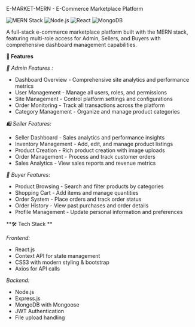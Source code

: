 E-MARKET-MERN - E-Commerce Marketplace Platform


![MERN Stack](https://img.shields.io/badge/MERN-Full%2520Stack-green)
![Node.js](https://img.shields.io/badge/Node.js-18%252B-brightgreen)
![React](https://img.shields.io/badge/React-18-blue)
![MongoDB](https://img.shields.io/badge/MongoDB-Database-green)


A full-stack e-commerce marketplace platform built with the MERN stack, featuring multi-role access for Admin, Sellers, and Buyers with comprehensive dashboard management capabilities.


**🚀 Features**

*👑 Admin Features :*

- Dashboard Overview - Comprehensive site analytics and performance metrics
- User Management - Manage all users, roles, and permissions
- Site Management - Control platform settings and configurations
- Order Monitoring - Track all transactions across the platform
- Category Management - Organize and manage product categories

*🛍️ Seller Features:*

- Seller Dashboard - Sales analytics and performance insights
- Inventory Management - Add, edit, and manage product listings
- Product Creation - Rich product creation with image uploads
- Order Management - Process and track customer orders
- Sales Analytics - View sales reports and revenue metrics

*👤 Buyer Features:*

- Product Browsing - Search and filter products by categories
- Shopping Cart - Add items and manage quantities
- Order System - Place orders and track order status
- Order History - View past purchases and order details
- Profile Management - Update personal information and preferences

**🛠️ Tech Stack **

*Frontend:*
 - React.js
 - Context API for state management
 - CSS3 with modern styling & bootstrap
 - Axios for API calls

*Backend:*
 - Node.js
 - Express.js
 - MongoDB with Mongoose
 - JWT Authentication
 - File upload handling


